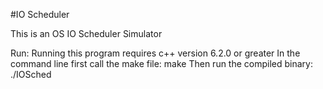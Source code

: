 #IO Scheduler

This is an OS IO Scheduler Simulator



Run:
Running this program requires c++ version 6.2.0 or greater
In the command line first call the make file:
make
Then run the compiled binary:
./IOSched 
